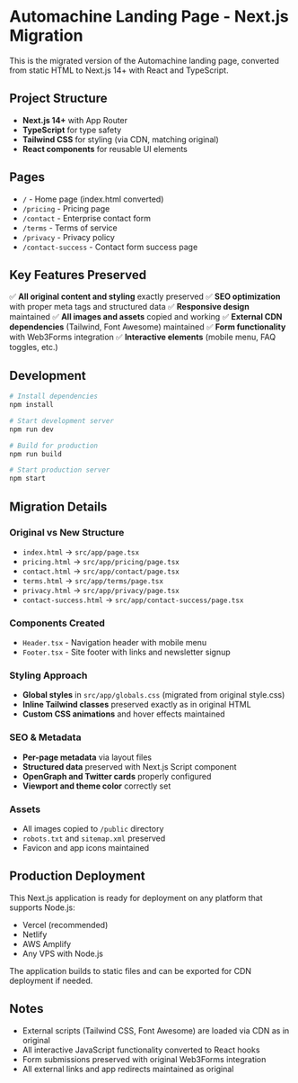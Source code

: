 # Automachine Landing Page - Next.js Migration

This is the migrated version of the Automachine landing page, converted from static HTML to Next.js 14+ with React and TypeScript.

## Project Structure

- **Next.js 14+** with App Router
- **TypeScript** for type safety
- **Tailwind CSS** for styling (via CDN, matching original)
- **React components** for reusable UI elements

## Pages

- `/` - Home page (index.html converted)
- `/pricing` - Pricing page
- `/contact` - Enterprise contact form
- `/terms` - Terms of service
- `/privacy` - Privacy policy
- `/contact-success` - Contact form success page

## Key Features Preserved

✅ **All original content and styling** exactly preserved
✅ **SEO optimization** with proper meta tags and structured data
✅ **Responsive design** maintained
✅ **All images and assets** copied and working
✅ **External CDN dependencies** (Tailwind, Font Awesome) maintained
✅ **Form functionality** with Web3Forms integration
✅ **Interactive elements** (mobile menu, FAQ toggles, etc.)

## Development

```bash
# Install dependencies
npm install

# Start development server
npm run dev

# Build for production
npm run build

# Start production server
npm start
```

## Migration Details

### Original vs New Structure
- `index.html` → `src/app/page.tsx`
- `pricing.html` → `src/app/pricing/page.tsx`
- `contact.html` → `src/app/contact/page.tsx`
- `terms.html` → `src/app/terms/page.tsx`
- `privacy.html` → `src/app/privacy/page.tsx`
- `contact-success.html` → `src/app/contact-success/page.tsx`

### Components Created
- `Header.tsx` - Navigation header with mobile menu
- `Footer.tsx` - Site footer with links and newsletter signup

### Styling Approach
- **Global styles** in `src/app/globals.css` (migrated from original style.css)
- **Inline Tailwind classes** preserved exactly as in original HTML
- **Custom CSS animations** and hover effects maintained

### SEO & Metadata
- **Per-page metadata** via layout files
- **Structured data** preserved with Next.js Script component
- **OpenGraph and Twitter cards** properly configured
- **Viewport and theme color** correctly set

### Assets
- All images copied to `/public` directory
- `robots.txt` and `sitemap.xml` preserved
- Favicon and app icons maintained

## Production Deployment

This Next.js application is ready for deployment on any platform that supports Node.js:
- Vercel (recommended)
- Netlify
- AWS Amplify
- Any VPS with Node.js

The application builds to static files and can be exported for CDN deployment if needed.

## Notes

- External scripts (Tailwind CSS, Font Awesome) are loaded via CDN as in original
- All interactive JavaScript functionality converted to React hooks
- Form submissions preserved with original Web3Forms integration
- All external links and app redirects maintained as original
